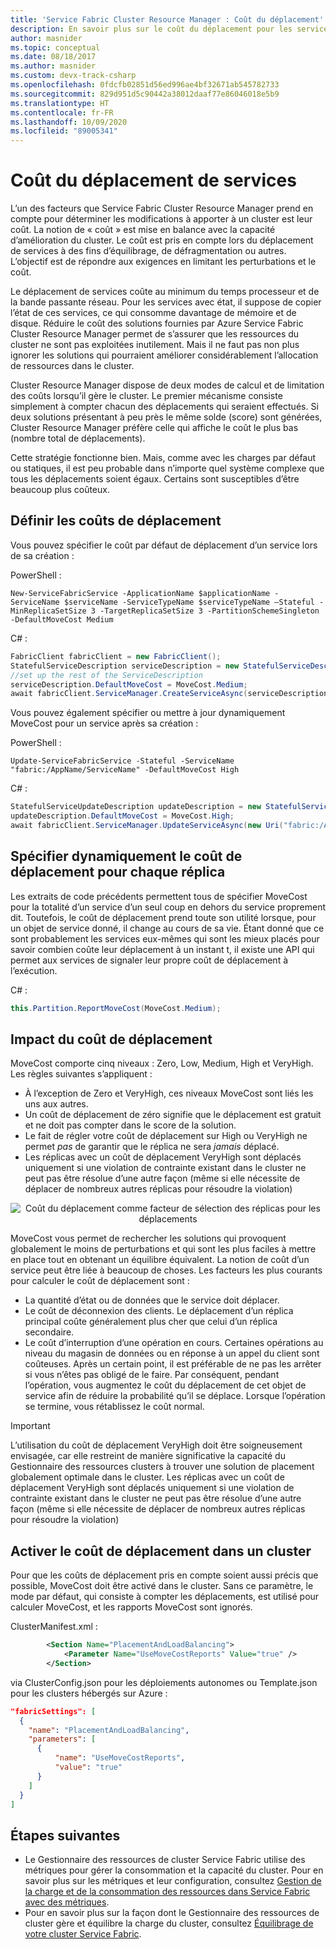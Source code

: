```yaml
---
title: 'Service Fabric Cluster Resource Manager : Coût du déplacement'
description: En savoir plus sur le coût du déplacement pour les services Service Fabric, et sur la façon dont il peut être spécifié pour répondre à n’importe quel besoin architectural, y compris une configuration dynamique.
author: masnider
ms.topic: conceptual
ms.date: 08/18/2017
ms.author: masnider
ms.custom: devx-track-csharp
ms.openlocfilehash: 0fdcfb02851d56ed996ae4bf32671ab545782733
ms.sourcegitcommit: 829d951d5c90442a38012daaf77e86046018e5b9
ms.translationtype: HT
ms.contentlocale: fr-FR
ms.lasthandoff: 10/09/2020
ms.locfileid: "89005341"
---
```

# <a name="service-movement-cost"></a>Coût du déplacement de services
L’un des facteurs que Service Fabric Cluster Resource Manager prend en compte pour déterminer les modifications à apporter à un cluster est leur coût. La notion de « coût » est mise en balance avec la capacité d’amélioration du cluster. Le coût est pris en compte lors du déplacement de services à des fins d’équilibrage, de défragmentation ou autres. L’objectif est de répondre aux exigences en limitant les perturbations et le coût.

Le déplacement de services coûte au minimum du temps processeur et de la bande passante réseau. Pour les services avec état, il suppose de copier l’état de ces services, ce qui consomme davantage de mémoire et de disque. Réduire le coût des solutions fournies par Azure Service Fabric Cluster Resource Manager permet de s’assurer que les ressources du cluster ne sont pas exploitées inutilement. Mais il ne faut pas non plus ignorer les solutions qui pourraient améliorer considérablement l’allocation de ressources dans le cluster.

Cluster Resource Manager dispose de deux modes de calcul et de limitation des coûts lorsqu’il gère le cluster. Le premier mécanisme consiste simplement à compter chacun des déplacements qui seraient effectués. Si deux solutions présentant à peu près le même solde (score) sont générées, Cluster Resource Manager préfère celle qui affiche le coût le plus bas (nombre total de déplacements).

Cette stratégie fonctionne bien. Mais, comme avec les charges par défaut ou statiques, il est peu probable dans n’importe quel système complexe que tous les déplacements soient égaux. Certains sont susceptibles d’être beaucoup plus coûteux.

## <a name="setting-move-costs"></a>Définir les coûts de déplacement 
Vous pouvez spécifier le coût par défaut de déplacement d’un service lors de sa création :

PowerShell :

```posh
New-ServiceFabricService -ApplicationName $applicationName -ServiceName $serviceName -ServiceTypeName $serviceTypeName –Stateful -MinReplicaSetSize 3 -TargetReplicaSetSize 3 -PartitionSchemeSingleton -DefaultMoveCost Medium
```

C# : 

```csharp
FabricClient fabricClient = new FabricClient();
StatefulServiceDescription serviceDescription = new StatefulServiceDescription();
//set up the rest of the ServiceDescription
serviceDescription.DefaultMoveCost = MoveCost.Medium;
await fabricClient.ServiceManager.CreateServiceAsync(serviceDescription);
```

Vous pouvez également spécifier ou mettre à jour dynamiquement MoveCost pour un service après sa création : 

PowerShell : 

```posh
Update-ServiceFabricService -Stateful -ServiceName "fabric:/AppName/ServiceName" -DefaultMoveCost High
```

C# :

```csharp
StatefulServiceUpdateDescription updateDescription = new StatefulServiceUpdateDescription();
updateDescription.DefaultMoveCost = MoveCost.High;
await fabricClient.ServiceManager.UpdateServiceAsync(new Uri("fabric:/AppName/ServiceName"), updateDescription);
```

## <a name="dynamically-specifying-move-cost-on-a-per-replica-basis"></a>Spécifier dynamiquement le coût de déplacement pour chaque réplica

Les extraits de code précédents permettent tous de spécifier MoveCost pour la totalité d’un service d’un seul coup en dehors du service proprement dit. Toutefois, le coût de déplacement prend toute son utilité lorsque, pour un objet de service donné, il change au cours de sa vie. Étant donné que ce sont probablement les services eux-mêmes qui sont les mieux placés pour savoir combien coûte leur déplacement à un instant t, il existe une API qui permet aux services de signaler leur propre coût de déplacement à l’exécution. 

C# :

```csharp
this.Partition.ReportMoveCost(MoveCost.Medium);
```

## <a name="impact-of-move-cost"></a>Impact du coût de déplacement
MoveCost comporte cinq niveaux : Zero, Low, Medium, High et VeryHigh. Les règles suivantes s’appliquent :

* À l’exception de Zero et VeryHigh, ces niveaux MoveCost sont liés les uns aux autres. 
* Un coût de déplacement de zéro signifie que le déplacement est gratuit et ne doit pas compter dans le score de la solution.
* Le fait de régler votre coût de déplacement sur High ou VeryHigh ne permet *pas* de garantir que le réplica ne sera *jamais* déplacé.
* Les réplicas avec un coût de déplacement VeryHigh sont déplacés uniquement si une violation de contrainte existant dans le cluster ne peut pas être résolue d’une autre façon (même si elle nécessite de déplacer de nombreux autres réplicas pour résoudre la violation)



<center>

![Coût du déplacement comme facteur de sélection des réplicas pour les déplacements][Image1]
</center>

MoveCost vous permet de rechercher les solutions qui provoquent globalement le moins de perturbations et qui sont les plus faciles à mettre en place tout en obtenant un équilibre équivalent. La notion de coût d’un service peut être liée à beaucoup de choses. Les facteurs les plus courants pour calculer le coût de déplacement sont :

- La quantité d’état ou de données que le service doit déplacer.
- Le coût de déconnexion des clients. Le déplacement d’un réplica principal coûte généralement plus cher que celui d’un réplica secondaire.
- Le coût d’interruption d’une opération en cours. Certaines opérations au niveau du magasin de données ou en réponse à un appel du client sont coûteuses. Après un certain point, il est préférable de ne pas les arrêter si vous n’êtes pas obligé de le faire. Par conséquent, pendant l’opération, vous augmentez le coût du déplacement de cet objet de service afin de réduire la probabilité qu’il se déplace. Lorsque l’opération se termine, vous rétablissez le coût normal.

> [!IMPORTANT]
> L’utilisation du coût de déplacement VeryHigh doit être soigneusement envisagée, car elle restreint de manière significative la capacité du Gestionnaire des ressources clusters à trouver une solution de placement globalement optimale dans le cluster. Les réplicas avec un coût de déplacement VeryHigh sont déplacés uniquement si une violation de contrainte existant dans le cluster ne peut pas être résolue d’une autre façon (même si elle nécessite de déplacer de nombreux autres réplicas pour résoudre la violation)

## <a name="enabling-move-cost-in-your-cluster"></a>Activer le coût de déplacement dans un cluster
Pour que les coûts de déplacement pris en compte soient aussi précis que possible, MoveCost doit être activé dans le cluster. Sans ce paramètre, le mode par défaut, qui consiste à compter les déplacements, est utilisé pour calculer MoveCost, et les rapports MoveCost sont ignorés.


ClusterManifest.xml :

``` xml
        <Section Name="PlacementAndLoadBalancing">
            <Parameter Name="UseMoveCostReports" Value="true" />
        </Section>
```

via ClusterConfig.json pour les déploiements autonomes ou Template.json pour les clusters hébergés sur Azure :

```json
"fabricSettings": [
  {
    "name": "PlacementAndLoadBalancing",
    "parameters": [
      {
          "name": "UseMoveCostReports",
          "value": "true"
      }
    ]
  }
]
```

## <a name="next-steps"></a>Étapes suivantes
- Le Gestionnaire des ressources de cluster Service Fabric utilise des métriques pour gérer la consommation et la capacité du cluster. Pour en savoir plus sur les métriques et leur configuration, consultez [Gestion de la charge et de la consommation des ressources dans Service Fabric avec des métriques](service-fabric-cluster-resource-manager-metrics.md).
- Pour en savoir plus sur la façon dont le Gestionnaire des ressources de cluster gère et équilibre la charge du cluster, consultez [Équilibrage de votre cluster Service Fabric](service-fabric-cluster-resource-manager-balancing.md).

[Image1]:./media/service-fabric-cluster-resource-manager-movement-cost/service-most-cost-example.png

